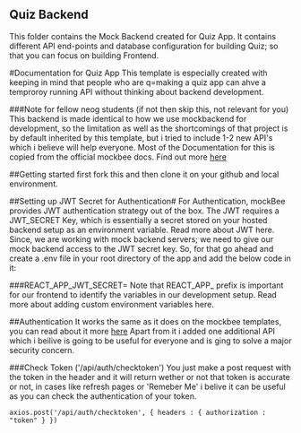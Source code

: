 ## Quiz Backend

This folder contains the Mock Backend created for Quiz App. It contains different API end-points and database configuration for building Quiz; so that you can focus on building Frontend.


#Documentation for Quiz App
This template is especially created with keeping in mind that people who are q=making a quiz app can ahve a temproroy running API without thinking about backend development.

###Note for fellow neog students
(if not then skip this, not relevant for you)
This backend is made identical to how we use mockbackend for development, so the limitation as well as the shortcomings of that project is by default inherited by this template, but i tried to include 1-2 new API's which i believe will help everyone.
Most of the Documentation for this is copied from the official mockbee docs. Find out more [here](https://mockbee.netlify.app/)


##Getting started first fork this and then clone it on your github and local environment.

##Setting up JWT Secret for Authentication#
For Authentication, mockBee provides JWT authentication strategy out of the box. The JWT requires a JWT_SECRET Key, which is essentially a secret stored on your hosted backend setup as an environment variable. Read more about JWT here. Since, we are working with mock backend servers; we need to give our mock backend access to the JWT secret key. So, for that go ahead and create a .env file in your root directory of the app and add the below code in it:

###REACT_APP_JWT_SECRET=<your-jwt-secret>
Note that REACT_APP_ prefix is important for our frontend to identify the variables in our development setup. Read more about adding custom environment variables here.

  
##Authentication
It works the same as it does on the mockbee templates, you can read about it more [here](https://mockbee.netlify.app/docs/api/general/auth)
Apart from it i added one additional API which i beilive is going to be useful for everyone and is ging to solve a major security concern.

###Check Token ('/api/auth/checktoken')
You just  make a post request with the token in the header and it will return wether or not that token is accurate or not, in cases like refresh pages or 'Remeber Me' i belive it can be useful as you can check the authentication of your token.
  
`
axios.post('/api/auth/checktoken', {
  headers : {
    authorization : "token"
  }
})
`
